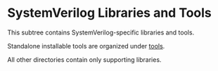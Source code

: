 # SystemVerilog Libraries and Tools

<!--*
freshness: { owner: 'hzeller' reviewed: '2020-10-04' }
*-->

This subtree contains SystemVerilog-specific libraries and tools.

Standalone installable tools are organized under [tools](./tools).

All other directories contain only supporting libraries.
